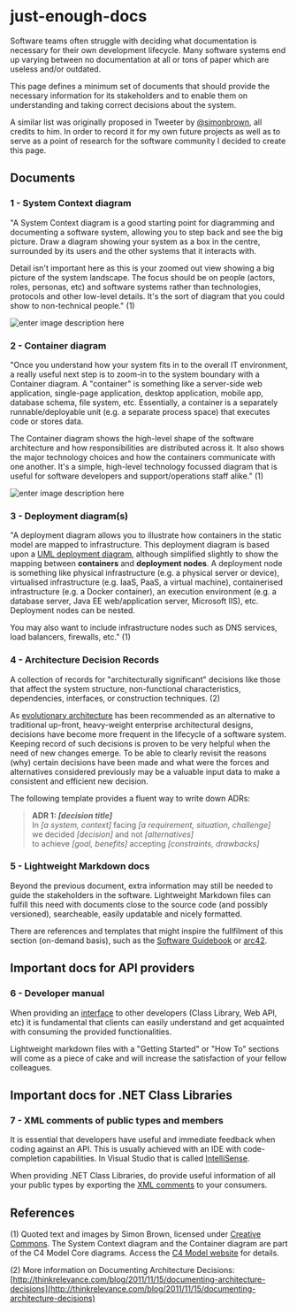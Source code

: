 
# just-enough-docs
Software teams often struggle with deciding what documentation is necessary for their own development lifecycle. Many software systems end up varying between no documentation at all or tons of paper which are useless and/or outdated.

This page defines a minimum set of documents that should provide the necessary information for its stakeholders and to enable them on understanding and taking correct decisions about the system.

A similar list was originally proposed in Tweeter by [@simonbrown](https://twitter.com/simonbrown), all credits to him. In order to record it for my own future projects as well as to serve as a point of research for the software community I decided to create this page.

## Documents
### 1 - System Context diagram
"A System Context diagram is a good starting point for diagramming and documenting a software system, allowing you to step back and see the big picture. Draw a diagram showing your system as a box in the centre, surrounded by its users and the other systems that it interacts with.

Detail isn't important here as this is your zoomed out view showing a big picture of the system landscape. The focus should be on people (actors, roles, personas, etc) and software systems rather than technologies, protocols and other low-level details. It's the sort of diagram that you could show to non-technical people." (1)

![enter image description here](https://c4model.com/img/bigbankplc-SystemContext.png)

### 2 - Container diagram

"Once you understand how your system fits in to the overall IT environment, a really useful next step is to zoom-in to the system boundary with a Container diagram. A "container" is something like a server-side web application, single-page application, desktop application, mobile app, database schema, file system, etc. Essentially, a container is a separately runnable/deployable unit (e.g. a separate process space) that executes code or stores data.

The Container diagram shows the high-level shape of the software architecture and how responsibilities are distributed across it. It also shows the major technology choices and how the containers communicate with one another. It's a simple, high-level technology focussed diagram that is useful for software developers and support/operations staff alike." (1)

![enter image description here](https://c4model.com/img/bigbankplc-Containers.png)

### 3 - Deployment diagram(s)

"A deployment diagram allows you to illustrate how containers in the static model are mapped to infrastructure. This deployment diagram is based upon a  [UML deployment diagram](https://en.wikipedia.org/wiki/Deployment_diagram), although simplified slightly to show the mapping between  **containers**  and  **deployment nodes**. A deployment node is something like physical infrastructure (e.g. a physical server or device), virtualised infrastructure (e.g. IaaS, PaaS, a virtual machine), containerised infrastructure (e.g. a Docker container), an execution environment (e.g. a database server, Java EE web/application server, Microsoft IIS), etc. Deployment nodes can be nested.

You may also want to include infrastructure nodes such as DNS services, load balancers, firewalls, etc." (1)

### 4 - Architecture Decision Records

A collection of records for "architecturally significant" decisions like those that affect the system structure, non-functional characteristics, dependencies, interfaces, or construction techniques. (2)

As [evolutionary architecture](https://www.thoughtworks.com/radar/techniques/evolutionary-architecture) has been recommended as an alternative to traditional up-front, heavy-weight enterprise architectural designs, decisions have become more frequent in the lifecycle of a software system. Keeping record of such decisions is proven to be very helpful when the need of new changes emerge. To be able to clearly revisit the reasons (why) certain decisions have been made and what were the forces and alternatives considered previously may be a valuable input data to make a consistent and efficient new decision. 

The following template provides a fluent way to write down ADRs:

> **ADR 1: *[decision title]***   
> In *[a system, context]* facing *[a requirement, situation, challenge]*   
> we decided *[decision]* and not *[alternatives]*   
> to achieve *[goal, benefits]* accepting *[constraints, drawbacks]*

### 5 - Lightweight Markdown docs

Beyond the previous document, extra information may still be needed to guide the stakeholders in the software. Lightweight Markdown files can fulfill this need with documents close to the source code (and possibly versioned), searcheable, easily updatable and nicely formatted.

There are references and templates that might inspire the fullfilment of this section (on-demand basis), such as the [Software Guidebook](https://softwarearchitecturefordevelopers.com/) or [arc42](https://arc42.org/overview/).

## Important docs for API providers

### 6 - Developer manual

When providing an [interface](https://martinfowler.com/bliki/PublishedInterface.html) to other developers (Class Library, Web API, etc) it is fundamental that clients can easily understand and get acquainted with consuming the provided functionalities.

Lightweight markdown files with a "Getting Started" or "How To" sections will come as a piece of cake and will increase the satisfaction of your fellow colleagues.

## Important docs for .NET Class Libraries

### 7 - XML comments of public types and members

It is essential that developers have useful and immediate feedback when coding against an API. This is usually achieved with an IDE with code-completion capabilities. In Visual Studio that is called [IntelliSense](https://docs.microsoft.com/en-us/visualstudio/ide/using-intellisense).

When providing .NET Class Libraries, do provide useful information of all your public types by exporting the [XML comments](https://docs.microsoft.com/en-us/dotnet/csharp/codedoc) to your consumers.

## References

(1) Quoted text and images by Simon Brown, licensed under [Creative Commons](https://creativecommons.org/licenses/by/4.0/). The System Context diagram and the Container diagram are part of the C4 Model Core diagrams. Access the [C4 Model website](https://c4model.com/#CoreDiagrams) for details.

(2) More information on Documenting Architecture Decisions: [http://thinkrelevance.com/blog/2011/11/15/documenting-architecture-decisions](http://thinkrelevance.com/blog/2011/11/15/documenting-architecture-decisions)
